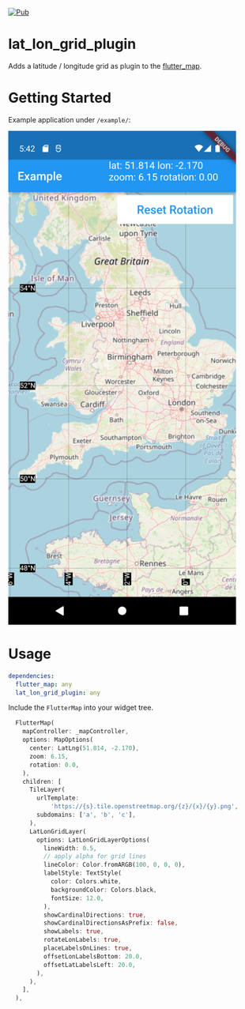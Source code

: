 [![Pub](https://img.shields.io/pub/v/lat_lon_grid_plugin.svg)](https://pub.dev/packages/lat_lon_grid_plugin)

# lat_lon_grid_plugin

Adds a latitude / longitude grid as plugin to the [flutter_map](https://github.com/johnpryan/flutter_map/).

# Getting Started

Example application under `/example/`:

<img src="lat_lon_grid_plugin_example.png" alt="screenshot" height="1000"/>

# Usage

```yaml
dependencies:
  flutter_map: any
  lat_lon_grid_plugin: any
```

Include the `FlutterMap` into your widget tree.

```dart
  FlutterMap(
    mapController: _mapController,
    options: MapOptions(
      center: LatLng(51.814, -2.170),
      zoom: 6.15,
      rotation: 0.0,
    ),
    children: [
      TileLayer(
        urlTemplate:
            'https://{s}.tile.openstreetmap.org/{z}/{x}/{y}.png',
        subdomains: ['a', 'b', 'c'],
      ),
      LatLonGridLayer(
        options: LatLonGridLayerOptions(
          lineWidth: 0.5,
          // apply alpha for grid lines
          lineColor: Color.fromARGB(100, 0, 0, 0),
          labelStyle: TextStyle(
            color: Colors.white,
            backgroundColor: Colors.black,
            fontSize: 12.0,
          ),
          showCardinalDirections: true,
          showCardinalDirectionsAsPrefix: false,
          showLabels: true,
          rotateLonLabels: true,
          placeLabelsOnLines: true,
          offsetLonLabelsBottom: 20.0,
          offsetLatLabelsLeft: 20.0,
        ),
      ),
    ],
  ),
```
